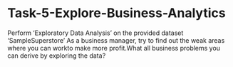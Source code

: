 # Task-5-Explore-Business-Analytics
Perform ‘Exploratory Data Analysis’ on the provided dataset ‘SampleSuperstore’ As a business manager, try to find out the weak areas where you can workto make more profit.What all business problems you can derive by exploring the data?
